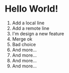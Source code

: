 # Hello World!
1. Add a local line
2. Add a remote line
3. I'm design a new feature
4. Merge ok
5. Bad choice
6. And more...
7. And more...
8. And more...
9. And more...
